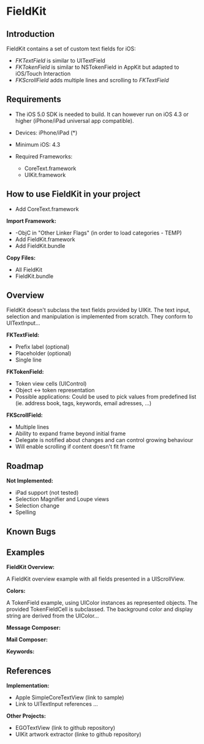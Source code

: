 FieldKit
========

Introduction
------------

FieldKit contains a set of custom text fields for iOS:

* *FKTextField* is similar to UITextField
* *FKTokenField* is similar to NSTokenField in AppKit but adapted to iOS/Touch Interaction
* *FKScrollField* adds multiple lines and scrolling to *FKTextField*

Requirements
-------------

* The iOS 5.0 SDK is needed to build. It can however run on iOS 4.3 or higher (iPhone/iPad universal app compatible).

* Devices: iPhone/iPad (*)
* Minimum iOS: 4.3
* Required Frameworks:
   * CoreText.framework
   * UIKit.framework

How to use FieldKit in your project
-----------------------------------

* Add CoreText.framework

__Import Framework:__

* -ObjC in "Other Linker Flags" (in order to load categories - TEMP)
* Add FieldKit.framework
* Add FieldKit.bundle

__Copy Files:__

* All FieldKit
* FieldKit.bundle

Overview
--------

FieldKit doesn't subclass the text fields provided by UIKit. The text input, selection and manipulation is implemented from scratch. They conform to UITextInput...

__FKTextField:__

* Prefix label (optional)
* Placeholder (optional)
* Single line

__FKTokenField:__

* Token view cells (UIControl)
* Object <-> token representation
* Possible applications: Could be used to pick values from predefined list (ie. address book, tags, keywords, email adresses, ...)

__FKScrollField:__

* Multiple lines
* Ability to expand frame beyond initial frame
* Delegate is notified about changes and can control growing behaviour
* Will enable scrolling if content doesn't fit frame

Roadmap
-------

__Not Implemented:__

* iPad support (not tested)
* Selection Magnifier and Loupe views
* Selection change
* Spelling

Known Bugs
----------

Examples
--------

__FieldKit Overview:__

A FieldKit overview example with all fields presented in a UIScrollView.

__Colors:__

A TokenField example, using UIColor instances as represented objects. The provided TokenFieldCell is subclassed. The background color and display string are derived from the UIColor...

__Message Composer:__

__Mail Composer:__

__Keywords:__

References
----------

__Implementation:__

* Apple SimpleCoreTextView (link to sample)
* Link to UITextInput references ...

__Other Projects:__

* EGOTextView (link to github repository)
* UIKit artwork extractor (linke to github repository)
